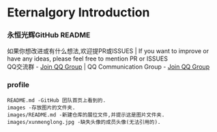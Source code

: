 # Eternalgory Introduction
### 永恒光辉GitHub README
如果你想改进或有什么想法,欢迎提PR或ISSUES | If you want to improve or have any ideas, please feel free to mention PR or ISSUES<br>
QQ交流群 - [Join QQ Group](https://qm.qq.com/cgi-bin/qm/qr?k=UR3Z0KsmoKTWfPLESA1JP8SDsHVWAd0M&jump_from=webapi&authKey=SChvHqRb+oiqK9T0ZSJF4BnXWQmEthVGUFXVO2U2Agj8nwnWNHOa+8qpBDGpzxH4) | QQ Communication Group - [Join QQ Group](https://qm.qq.com/cgi-bin/qm/qr?k=UR3Z0KsmoKTWfPLESA1JP8SDsHVWAd0M&jump_from=webapi&authKey=SChvHqRb+oiqK9T0ZSJF4BnXWQmEthVGUFXVO2U2Agj8nwnWNHOa+8qpBDGpzxH4)<br>
### profile
```
README.md -GitHub 团队首页上看到的.
images -存放图片的文件夹.
images/README.md -新建仓库的展位文件,并提示这是图片文件夹.
images/xunmenglong.jpg -缺失头像的成员头像(无法引用的).
```
